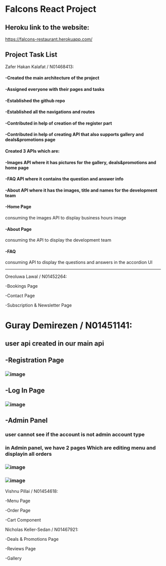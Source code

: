 # Falcons React Project

## Heroku link to the website:

https://falcons-restaurant.herokuapp.com/

## Project Task List

Zafer Hakan Kalafat / N01468413:

#### -Created the main architecture of the project
#### -Assigned everyone with their pages and tasks
#### -Established the github repo 
#### -Established all the navigations and routes
#### -Contributed in help of creation of the register part
#### -Contributed in help of creating API that also supports gallery and deals&promotions page

#### Created 3 APIs which are:

  #### -Images API where it has pictures for the gallery, deals&promotions and home page

  #### -FAQ API where it contains the question and answer info

  #### -About API where it has the images, title and names for the development team

#### -Home Page
 consuming the images API to display business hours image

#### -About Page
 consuming the API to display the development team

#### -FAQ
 consuming API to display the questions and answers in the accordion UI

*********************************************************************

Oreoluwa Lawal / N01452264:

-Bookings Page

-Contact Page

-Subscription & Newsletter Page

# Guray Demirezen / N01451141:
## user api created in our main api

## -Registration Page
### ![image](https://user-images.githubusercontent.com/83139326/177656752-7bfefccd-5477-4c6f-a861-464b87c4e8fa.png)


## -Log In Page
### ![image](https://user-images.githubusercontent.com/83139326/177656728-ef93a9c2-22c0-4c9f-a8bf-cce8aa398754.png)


## -Admin Panel
### user cannot see if the account is not admin account type
### in Admin panel, we have 2 pages Which are editing menu and displayin all orders
### ![image](https://user-images.githubusercontent.com/83139326/177656803-34c135f4-b4dd-49ba-a697-16e3e88849fe.png)
### ![image](https://user-images.githubusercontent.com/83139326/177656825-aa6f725e-7727-4435-a607-7421bdeb7360.png)


Vishnu Pillai / N01454618:

-Menu Page

-Order Page

-Cart Component

Nicholas Keller-Sedan / N01467921:

-Deals & Promotions Page

-Reviews Page

-Gallery
